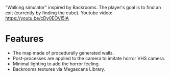 "Walking simulator" inspired by Backrooms. The player's goal is to find an exit (currently by finding the cube). 
Youtube video: https://youtu.be/cDy0EOVI5iA

# Features
- The map made of procedurally generated walls.
- Post-processes are applied to the camera to imitate horror VHS camera.
- Minimal lighting to add the horror feeling.
- Backrooms textures via Megascans Library.
